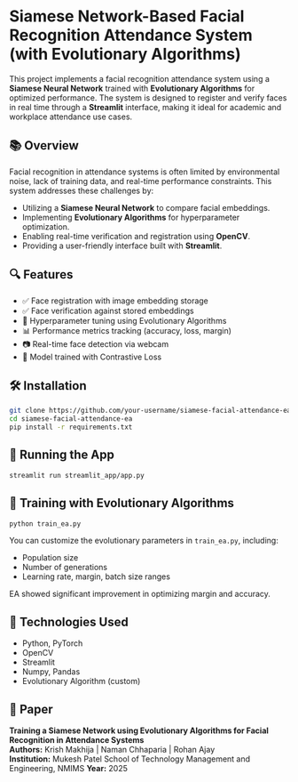
# Siamese Network-Based Facial Recognition Attendance System (with Evolutionary Algorithms)

This project implements a facial recognition attendance system using a **Siamese Neural Network** trained with **Evolutionary Algorithms** for optimized performance. The system is designed to register and verify faces in real time through a **Streamlit** interface, making it ideal for academic and workplace attendance use cases.

## 📚 Overview

Facial recognition in attendance systems is often limited by environmental noise, lack of training data, and real-time performance constraints. This system addresses these challenges by:

- Utilizing a **Siamese Neural Network** to compare facial embeddings.
- Implementing **Evolutionary Algorithms** for hyperparameter optimization.
- Enabling real-time verification and registration using **OpenCV**.
- Providing a user-friendly interface built with **Streamlit**.

## 🔍 Features

- ✅ Face registration with image embedding storage  
- ✅ Face verification against stored embeddings  
- 🧬 Hyperparameter tuning using Evolutionary Algorithms  
- 📊 Performance metrics tracking (accuracy, loss, margin)  
- 📷 Real-time face detection via webcam  
- 🧠 Model trained with Contrastive Loss  


## 🛠️ Installation

```bash
git clone https://github.com/your-username/siamese-facial-attendance-ea.git
cd siamese-facial-attendance-ea
pip install -r requirements.txt
```

## 🚀 Running the App

```bash
streamlit run streamlit_app/app.py
```

## 🧬 Training with Evolutionary Algorithms

```bash
python train_ea.py
```

You can customize the evolutionary parameters in `train_ea.py`, including:

- Population size  
- Number of generations  
- Learning rate, margin, batch size ranges  


EA showed significant improvement in optimizing margin and accuracy.

## 🤖 Technologies Used

- Python, PyTorch  
- OpenCV  
- Streamlit  
- Numpy, Pandas  
- Evolutionary Algorithm (custom)  

## 📜 Paper

**Training a Siamese Network using Evolutionary Algorithms for Facial Recognition in Attendance Systems**  
**Authors:** Krish Makhija | Naman Chhaparia | Rohan Ajay  
**Institution:** Mukesh Patel School of Technology Management and Engineering, NMIMS
**Year:** 2025


